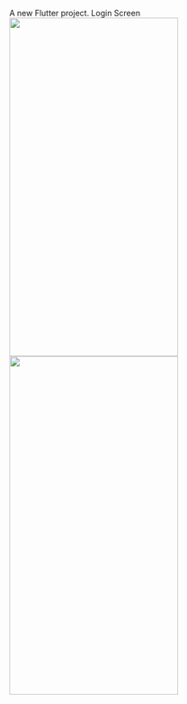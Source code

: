 

A new Flutter project.
Login Screen
<img src="https://github.com/Unluck-rider/Flutter_UI/assets/123094414/cc803f97-cc4f-4e87-9963-14c781c880f0da" width="300" height="600" />         <img src="https://github.com/Unluck-rider/Flutter_UI/assets/123094414/5afa51a4-aafe-4961-8fdf-99d2f6dd23bfda" width="300" height="600" />

